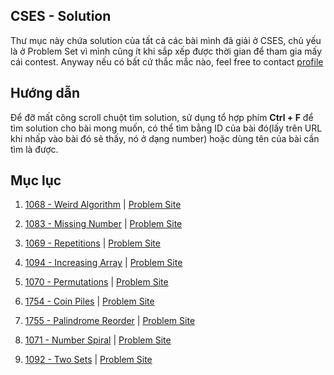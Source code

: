 ## CSES - Solution
Thư mục này chứa solution của tất cả các bài mình đã giải ở CSES, chủ yếu là ở Problem Set vì mình cũng ít khi sắp xếp được thời gian để tham gia mấy cái contest. Anyway nếu có bất cứ thắc mắc nào, feel free to contact [profile](https://nghoanglong.github.io/)

## Hướng dẫn

Để đỡ mất công scroll chuột tìm solution, sử dụng tổ hợp phím **Ctrl + F** để tìm solution cho bài mong muốn, có thể tìm bằng ID của bài đó(lấy trên URL khi nhấp vào bài đó sẽ thấy, nó ở dạng number) hoặc dùng tên của bài cần tìm là được.

## Mục lục

1. [1068 - Weird Algorithm](https://github.com/nghoanglong/Competitive-Programming/tree/master/CSES/1068.cpp) | [Problem Site](https://cses.fi/problemset/task/1068/)

2. [1083 - Missing Number](https://github.com/nghoanglong/Competitive-Programming/tree/master/CSES/1083.cpp) | [Problem Site](https://cses.fi/problemset/task/1083/)

3. [1069 - Repetitions](https://github.com/nghoanglong/Competitive-Programming/tree/master/CSES/1069.cpp) | [Problem Site](https://cses.fi/problemset/task/1069/)

4. [1094 - Increasing Array](https://github.com/nghoanglong/Competitive-Programming/tree/master/CSES/1094.cpp) | [Problem Site](https://cses.fi/problemset/task/1094/)

5. [1070 - Permutations](https://github.com/nghoanglong/Competitive-Programming/tree/master/CSES/1070.cpp) | [Problem Site](https://cses.fi/problemset/task/1070/)

6. [1754 - Coin Piles](https://github.com/nghoanglong/Competitive-Programming/tree/master/CSES/1754.cpp) | [Problem Site](https://cses.fi/problemset/task/1754/)

7. [1755 - Palindrome Reorder](https://github.com/nghoanglong/Competitive-Programming/tree/master/CSES/1755.cpp) | [Problem Site](https://cses.fi/problemset/task/1755/)

8. [1071 - Number Spiral](https://github.com/nghoanglong/Competitive-Programming/tree/master/CSES/1071.cpp) | [Problem Site](https://cses.fi/problemset/task/1071/)

9. [1092 - Two Sets](https://github.com/nghoanglong/Competitive-Programming/tree/master/CSES/1092.cpp) | [Problem Site](https://cses.fi/problemset/task/1092/)